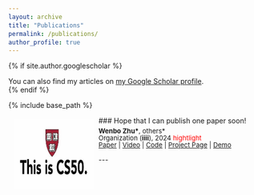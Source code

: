 ```yaml
---
layout: archive
title: "Publications"
permalink: /publications/
author_profile: true
---
```


{% if site.author.googlescholar %}
  <div class="wordwrap">You can also find my articles on <a href="{{site.author.googlescholar}}">my Google Scholar profile</a>.</div>
{% endif %}

{% include base_path %}

<!--
{% for post in site.publications reversed %}
  {% include archive-single.html %}
{% endfor %}
-->

<img style="float: left; margin:5px 10px" src="/images/posts/Harvard_CS50.png" width="160" height="140">
### Hope that I can publish one paper soon!
<p style="line-height:1.0; margin-top: 5px">
<font size="2">
<strong>Wenbo Zhu*</strong>, others* <br />
Organization (<strong>iiii</strong>), 2024 <span style="color:red">hightlight</span><br />
<a href="https://www.google.com" class="btn--research">Paper</a> | 
<a href="https://www.google.com" class="btn--research">Video</a> |
<a href="https://www.google.com" class="btn--research">Code</a> |
<a href="https://www.google.com" class="btn--research">Project Page</a> |
<a href="https://www.google.com" class="btn--research">Demo</a>
<br />
</font>
</p>
---
